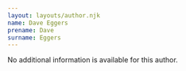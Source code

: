 ```yaml
---
layout: layouts/author.njk
name: Dave Eggers
prename: Dave
surname: Eggers
---
```

No additional information is available for this author.

